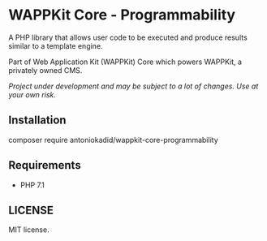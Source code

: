 # WAPPKit Core - Programmability
A PHP library that allows user code to be executed and produce results similar to a template engine.

Part of Web Application Kit (WAPPKit) Core which powers WAPPKit, a privately owned CMS.

*Project under development and may be subject to a lot of changes. Use at your own risk.*

## Installation

composer require antoniokadid/wappkit-core-programmability

## Requirements
* PHP 7.1

## LICENSE

MIT license.